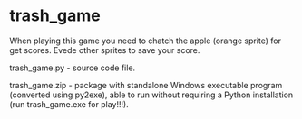 # trash_game
When playing this game you need to chatch the apple (orange sprite) for get scores. Evede other sprites to save your score. 

trash_game.py - source code file.

trash_game.zip - package with standalone Windows executable program (converted using py2exe),
                able to run without requiring a Python installation (run trash_game.exe for play!!!). 

